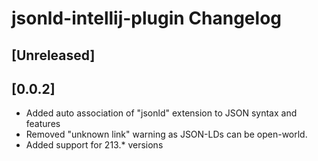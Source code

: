 <!-- Keep a Changelog guide -> https://keepachangelog.com -->

# jsonld-intellij-plugin Changelog

## [Unreleased]

## [0.0.2]
- Added auto association of "jsonld" extension to JSON syntax and features
- Removed "unknown link" warning as JSON-LDs can be open-world.
- Added support for 213.* versions

